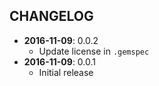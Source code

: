 CHANGELOG
---------
- **2016-11-09**: 0.0.2
  - Update license in `.gemspec`
- **2016-11-09**: 0.0.1
  - Initial release
